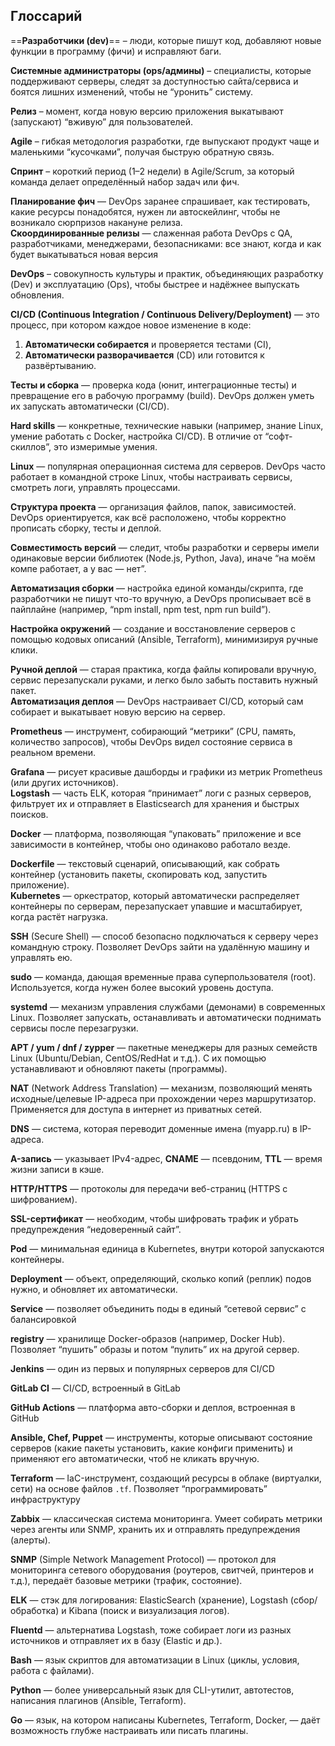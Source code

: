 ## Глоссарий

==**Разработчики (dev)**== – люди, которые пишут код, добавляют новые функции в программу (фичи) и исправляют баги.

**Системные администраторы (ops/админы)** – специалисты, которые поддерживают серверы, следят за доступностью сайта/сервиса и боятся лишних изменений, чтобы не “уронить” систему.

**Релиз** – момент, когда новую версию приложения выкатывают (запускают) “вживую” для пользователей.

**Agile** – гибкая методология разработки, где выпускают продукт чаще и маленькими “кусочками”, получая быструю обратную связь.

**Спринт** – короткий период (1–2 недели) в Agile/Scrum, за который команда делает определённый набор задач или фич.

**Планирование фич** — DevOps заранее спрашивает, как тестировать, какие ресурсы понадобятся, нужен ли автоскейлинг, чтобы не возникало сюрпризов накануне релиза.  
**Скоординированные релизы** — слаженная работа DevOps с QA, разработчиками, менеджерами, безопасниками: все знают, когда и как будет выкатываться новая версия

**DevOps** – совокупность культуры и практик, объединяющих разработку (Dev) и эксплуатацию (Ops), чтобы быстрее и надёжнее выпускать обновления.

**CI/CD (Continuous Integration / Continuous Delivery/Deployment)** — это процесс, при котором каждое новое изменение в коде:

1. **Автоматически собирается** и проверяется тестами (CI),
2. **Автоматически разворачивается** (CD) или готовится к развёртыванию.

**Тесты и сборка** — проверка кода (юнит, интеграционные тесты) и превращение его в рабочую программу (build). DevOps должен уметь их запускать автоматически (CI/CD).

**Hard skills** — конкретные, технические навыки (например, знание Linux, умение работать с Docker, настройка CI/CD). В отличие от “софт-скиллов”, это измеримые умения.

**Linux** — популярная операционная система для серверов. DevOps часто работает в командной строке Linux, чтобы настраивать сервисы, смотреть логи, управлять процессами.

**Структура проекта** — организация файлов, папок, зависимостей. DevOps ориентируется, как всё расположено, чтобы корректно прописать сборку, тесты и деплой.

**Совместимость версий** — следит, чтобы разработки и серверы имели одинаковые версии библиотек (Node.js, Python, Java), иначе “на моём компе работает, а у вас — нет”.

**Автоматизация сборки** — настройка единой команды/скрипта, где разработчики не пишут что-то вручную, а DevOps прописывает всё в пайплайне (например, “npm install, npm test, npm run build”).

**Настройка окружений** — создание и восстановление серверов с помощью кодовых описаний (Ansible, Terraform), минимизируя ручные клики.

**Ручной деплой** — старая практика, когда файлы копировали вручную, сервис перезапускали руками, и легко было забыть поставить нужный пакет.  
**Автоматизация деплоя** — DevOps настраивает CI/CD, который сам собирает и выкатывает новую версию на сервер.

**Prometheus** — инструмент, собирающий “метрики” (CPU, память, количество запросов), чтобы DevOps видел состояние сервиса в реальном времени.

**Grafana** — рисует красивые дашборды и графики из метрик Prometheus (или других источников).  
**Logstash** — часть ELK, которая “принимает” логи с разных серверов, фильтрует их и отправляет в Elasticsearch для хранения и быстрых поисков.

**Docker** — платформа, позволяющая “упаковать” приложение и все зависимости в контейнер, чтобы оно одинаково работало везде.

**Dockerfile** — текстовый сценарий, описывающий, как собрать контейнер (установить пакеты, скопировать код, запустить приложение).  
**Kubernetes** — оркестратор, который автоматически распределяет контейнеры по серверам, перезапускает упавшие и масштабирует, когда растёт нагрузка.

**SSH** (Secure Shell) — способ безопасно подключаться к серверу через командную строку. Позволяет DevOps зайти на удалённую машину и управлять ею.

**sudo** — команда, дающая временные права суперпользователя (root). Используется, когда нужен более высокий уровень доступа.

**systemd** — механизм управления службами (демонами) в современных Linux. Позволяет запускать, останавливать и автоматически поднимать сервисы после перезагрузки.

**APT / yum / dnf / zypper** — пакетные менеджеры для разных семейств Linux (Ubuntu/Debian, CentOS/RedHat и т.д.). С их помощью устанавливают и обновляют пакеты (программы).

**NAT** (Network Address Translation) — механизм, позволяющий менять исходные/целевые IP-адреса при прохождении через маршрутизатор. Применяется для доступа в интернет из приватных сетей.

**DNS** — система, которая переводит доменные имена (myapp.ru) в IP-адреса.

**A-запись** — указывает IPv4-адрес, **CNAME** — псевдоним, **TTL** — время жизни записи в кэше.

**HTTP/HTTPS** — протоколы для передачи веб-страниц (HTTPS с шифрованием).

**SSL-сертификат** — необходим, чтобы шифровать трафик и убрать предупреждения “недоверенный сайт”.

**Pod** — минимальная единица в Kubernetes, внутри которой запускаются контейнеры.

**Deployment** — объект, определяющий, сколько копий (реплик) подов нужно, и обновляет их автоматически.

**Service** — позволяет объединить поды в единый “сетевой сервис” с балансировкой

**registry** — хранилище Docker-образов (например, Docker Hub). Позволяет “пушить” образы и потом “пулить” их на другой сервер.

**Jenkins** — один из первых и популярных серверов для CI/CD

**GitLab CI** — CI/CD, встроенный в GitLab

**GitHub Actions** — платформа авто-сборки и деплоя, встроенная в GitHub

**Ansible, Chef, Puppet** — инструменты, которые описывают состояние серверов (какие пакеты установить, какие конфиги применить) и применяют его автоматически, чтоб не кликать вручную.

**Terraform** — IaC-инструмент, создающий ресурсы в облаке (виртуалки, сети) на основе файлов `.tf`. Позволяет “программировать” инфраструктуру

**Zabbix** — классическая система мониторинга. Умеет собирать метрики через агенты или SNMP, хранить их и отправлять предупреждения (алерты).

**SNMP** (Simple Network Management Protocol) — протокол для мониторинга сетевого оборудования (роутеров, свитчей, принтеров и т.д.), передаёт базовые метрики (трафик, состояние).

**ELK** — стэк для логирования: ElasticSearch (хранение), Logstash (сбор/обработка) и Kibana (поиск и визуализация логов).

**Fluentd** — альтернатива Logstash, тоже собирает логи из разных источников и отправляет их в базу (Elastic и др.).

**Bash** — язык скриптов для автоматизации в Linux (циклы, условия, работа с файлами).

**Python** — более универсальный язык для CLI-утилит, автотестов, написания плагинов (Ansible, Terraform).

**Go** — язык, на котором написаны Kubernetes, Terraform, Docker, — даёт возможность глубже настраивать или писать плагины.